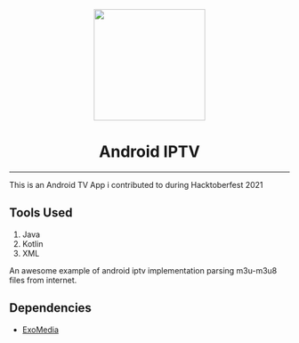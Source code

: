 <div align="center">
  <img src="https://icons-for-free.com/iconfiles/png/512/cable+mintie+screen+set+television+tv+icon-1320190746401799363.png" width="200"/>
  <h1>Android IPTV</h1>
 </div>
 
 ---
 

 This is an Android TV App i contributed to during Hacktoberfest 2021
 
 ## Tools Used
 1. Java
 2. Kotlin
 3. XML

An awesome example of android iptv implementation parsing m3u-m3u8 files from internet.

## Dependencies
- [ExoMedia](https://github.com/brianwernick/ExoMedia)
